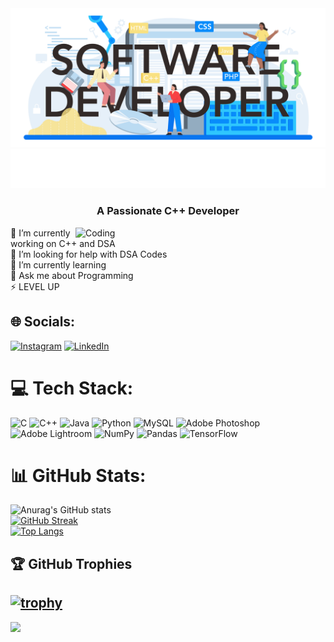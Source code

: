<img src="https://github.com/Devansh-Chauhan-GitHub/Devansh-Chauhan-GitHub/blob/main/software_text_1.jpg">
<img src="https://github.com/Chaaahat/chaaahat/blob/main/name.svg">
<h3 align="center">A Passionate C++ Developer</h3>
<img align="right" alt="Coding" width="400" src="https://mir-s3-cdn-cf.behance.net/project_modules/disp/601014116770475.6068beff4640a.gif">
🔭 I’m currently working on C++ and DSA<br>🤝 I’m looking for help with DSA Codes<br>🌱 I’m currently learning<br>💬 Ask me about Programming<br>⚡ LEVEL UP


## 🌐 Socials:
[![Instagram](https://img.shields.io/badge/Instagram-%23E4405F.svg?logo=Instagram&logoColor=white)](https://instagram.com/chaaahat.t) [![LinkedIn](https://img.shields.io/badge/LinkedIn-%230077B5.svg?logo=linkedin&logoColor=white)](https://www.linkedin.com/in/somya-baghel-768621245/) 

# 💻 Tech Stack:
![C](https://img.shields.io/badge/c-%2300599C.svg?style=for-the-badge&logo=c&logoColor=white) ![C++](https://img.shields.io/badge/c++-%2300599C.svg?style=for-the-badge&logo=c%2B%2B&logoColor=white) ![Java](https://img.shields.io/badge/java-%23ED8B00.svg?style=for-the-badge&logo=java&logoColor=white) ![Python](https://img.shields.io/badge/python-3670A0?style=for-the-badge&logo=python&logoColor=ffdd54) ![MySQL](https://img.shields.io/badge/mysql-%2300f.svg?style=for-the-badge&logo=mysql&logoColor=white) ![Adobe Photoshop](https://img.shields.io/badge/adobephotoshop-%2331A8FF.svg?style=for-the-badge&logo=adobephotoshop&logoColor=white) ![Adobe Lightroom](https://img.shields.io/badge/Adobe%20Lightroom-31A8FF.svg?style=for-the-badge&logo=Adobe%20Lightroom&logoColor=white) ![NumPy](https://img.shields.io/badge/numpy-%23013243.svg?style=for-the-badge&logo=numpy&logoColor=white) ![Pandas](https://img.shields.io/badge/pandas-%23150458.svg?style=for-the-badge&logo=pandas&logoColor=white) ![TensorFlow](https://img.shields.io/badge/TensorFlow-%23FF6F00.svg?style=for-the-badge&logo=TensorFlow&logoColor=white)
# 📊 GitHub Stats:
![Anurag's GitHub stats](https://github-readme-stats.vercel.app/api?username=chaaahat&show_icons=true&theme=radical)<br/>
[![GitHub Streak](https://streak-stats.demolab.com/?user=chaaahat&theme=radical)](https://git.io/streak-stats)<br/>
[![Top Langs](https://github-readme-stats.vercel.app/api/top-langs/?username=chaaahat&layout=compact&show_icons=true&theme=radical)](https://github.com/anuraghazra/github-readme-stats)

## 🏆 GitHub Trophies
[![trophy](https://github-profile-trophy.vercel.app/?username=chaaahat&theme=radical)](https://github.com/ryo-ma/github-profile-trophy)
---
![](https://komarev.com/ghpvc/?username=chaaahat.t&color=ff69b4)

<!-- Proudly created with GPRM ( https://gprm.itsvg.in ) -->
